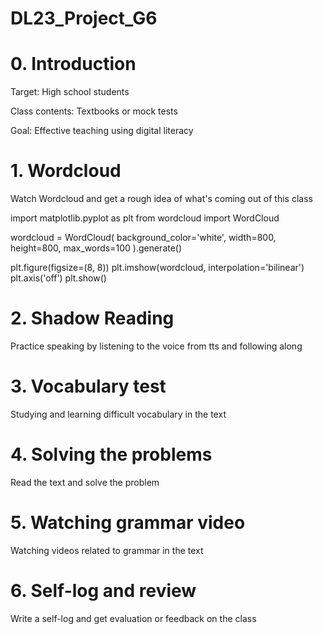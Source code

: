 # DL23_Project_G6
# 0. Introduction
Target: High school students

Class contents: Textbooks or mock tests

Goal: Effective teaching using digital literacy
# 1. Wordcloud
Watch Wordcloud and get a rough idea of what's coming out of this class

import matplotlib.pyplot as plt
from wordcloud import WordCloud

wordcloud = WordCloud(
    background_color='white',
    width=800,
    height=800,
    max_words=100
).generate()

plt.figure(figsize=(8, 8))
plt.imshow(wordcloud, interpolation='bilinear')
plt.axis('off')
plt.show()

# 2. Shadow Reading
Practice speaking by listening to the voice from tts and following along
# 3. Vocabulary test
Studying and learning difficult vocabulary in the text
# 4. Solving the problems
Read the text and solve the problem
# 5. Watching grammar video
Watching videos related to grammar in the text
# 6. Self-log and review
Write a self-log and get evaluation or feedback on the class
